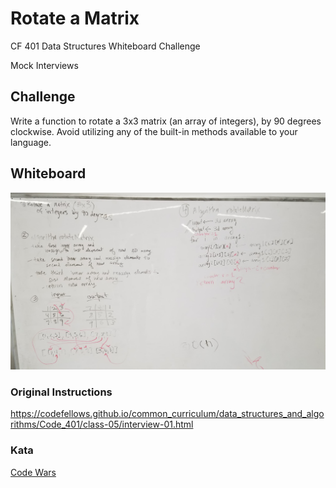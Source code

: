 # Rotate a Matrix
CF 401 Data Structures Whiteboard Challenge

Mock Interviews

## Challenge
Write a function to rotate a 3x3 matrix (an array of integers), by 90 degrees clockwise. Avoid utilizing any of the built-in methods available to your language.

## Whiteboard
![whiteboard](../../assets/matrix_rotate.jpg)

### Original Instructions
https://codefellows.github.io/common_curriculum/data_structures_and_algorithms/Code_401/class-05/interview-01.html

### Kata
[Code Wars](https://www.codewars.com/kata/53fe3578d5679bf04900093f)

